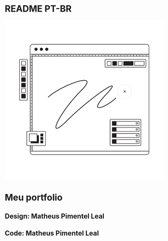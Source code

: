 # README PT-BR

![](./tokyo-program-bar-for-design-with-line.png)

# Meu portfolio

## Design: Matheus Pimentel Leal

## Code: Matheus Pimentel Leal